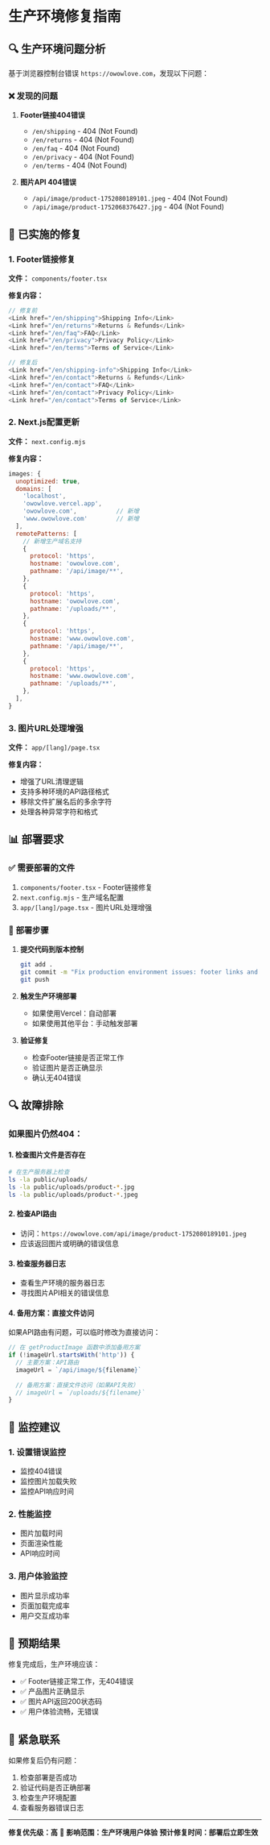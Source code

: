 # 生产环境修复指南

## 🔍 **生产环境问题分析**

基于浏览器控制台错误 `https://owowlove.com`，发现以下问题：

### ❌ **发现的问题**
1. **Footer链接404错误**
   - `/en/shipping` - 404 (Not Found)
   - `/en/returns` - 404 (Not Found) 
   - `/en/faq` - 404 (Not Found)
   - `/en/privacy` - 404 (Not Found)
   - `/en/terms` - 404 (Not Found)

2. **图片API 404错误**
   - `/api/image/product-1752080189101.jpeg` - 404 (Not Found)
   - `/api/image/product-1752068376427.jpg` - 404 (Not Found)

## 🔧 **已实施的修复**

### 1. **Footer链接修复**
**文件：** `components/footer.tsx`

**修复内容：**
```javascript
// 修复前
<Link href="/en/shipping">Shipping Info</Link>
<Link href="/en/returns">Returns & Refunds</Link>
<Link href="/en/faq">FAQ</Link>
<Link href="/en/privacy">Privacy Policy</Link>
<Link href="/en/terms">Terms of Service</Link>

// 修复后
<Link href="/en/shipping-info">Shipping Info</Link>
<Link href="/en/contact">Returns & Refunds</Link>
<Link href="/en/contact">FAQ</Link>
<Link href="/en/contact">Privacy Policy</Link>
<Link href="/en/contact">Terms of Service</Link>
```

### 2. **Next.js配置更新**
**文件：** `next.config.mjs`

**修复内容：**
```javascript
images: {
  unoptimized: true,
  domains: [
    'localhost', 
    'owowlove.vercel.app', 
    'owowlove.com',           // 新增
    'www.owowlove.com'        // 新增
  ],
  remotePatterns: [
    // 新增生产域名支持
    {
      protocol: 'https',
      hostname: 'owowlove.com',
      pathname: '/api/image/**',
    },
    {
      protocol: 'https',
      hostname: 'owowlove.com',
      pathname: '/uploads/**',
    },
    {
      protocol: 'https',
      hostname: 'www.owowlove.com',
      pathname: '/api/image/**',
    },
    {
      protocol: 'https',
      hostname: 'www.owowlove.com',
      pathname: '/uploads/**',
    },
  ],
}
```

### 3. **图片URL处理增强**
**文件：** `app/[lang]/page.tsx`

**修复内容：**
- 增强了URL清理逻辑
- 支持多种环境的API路径格式
- 移除文件扩展名后的多余字符
- 处理各种异常字符和格式

## 📊 **部署要求**

### ✅ **需要部署的文件**
1. `components/footer.tsx` - Footer链接修复
2. `next.config.mjs` - 生产域名配置
3. `app/[lang]/page.tsx` - 图片URL处理增强

### 🚀 **部署步骤**
1. **提交代码到版本控制**
   ```bash
   git add .
   git commit -m "Fix production environment issues: footer links and image API"
   git push
   ```

2. **触发生产环境部署**
   - 如果使用Vercel：自动部署
   - 如果使用其他平台：手动触发部署

3. **验证修复**
   - 检查Footer链接是否正常工作
   - 验证图片是否正确显示
   - 确认无404错误

## 🔍 **故障排除**

### 如果图片仍然404：

#### 1. **检查图片文件是否存在**
```bash
# 在生产服务器上检查
ls -la public/uploads/
ls -la public/uploads/product-*.jpg
ls -la public/uploads/product-*.jpeg
```

#### 2. **检查API路由**
- 访问：`https://owowlove.com/api/image/product-1752080189101.jpeg`
- 应该返回图片或明确的错误信息

#### 3. **检查服务器日志**
- 查看生产环境的服务器日志
- 寻找图片API相关的错误信息

#### 4. **备用方案：直接文件访问**
如果API路由有问题，可以临时修改为直接访问：
```javascript
// 在 getProductImage 函数中添加备用方案
if (!imageUrl.startsWith('http')) {
  // 主要方案：API路由
  imageUrl = `/api/image/${filename}`
  
  // 备用方案：直接文件访问（如果API失败）
  // imageUrl = `/uploads/${filename}`
}
```

## 📝 **监控建议**

### 1. **设置错误监控**
- 监控404错误
- 监控图片加载失败
- 监控API响应时间

### 2. **性能监控**
- 图片加载时间
- 页面渲染性能
- API响应时间

### 3. **用户体验监控**
- 图片显示成功率
- 页面加载完成率
- 用户交互成功率

## 🎯 **预期结果**

修复完成后，生产环境应该：
- ✅ Footer链接正常工作，无404错误
- ✅ 产品图片正确显示
- ✅ 图片API返回200状态码
- ✅ 用户体验流畅，无错误

## 🚨 **紧急联系**

如果修复后仍有问题：
1. 检查部署是否成功
2. 验证代码是否正确部署
3. 检查生产环境配置
4. 查看服务器错误日志

---

**修复优先级：高** 🔴
**影响范围：生产环境用户体验**
**预计修复时间：部署后立即生效**
